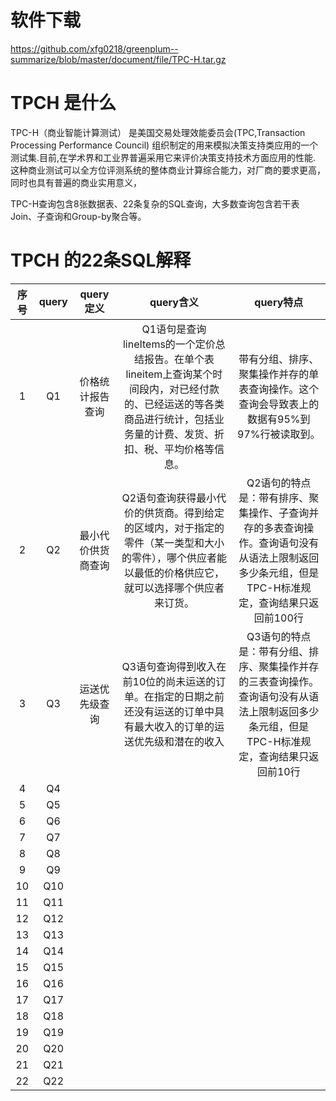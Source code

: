 # 软件下载

https://github.com/xfg0218/greenplum--summarize/blob/master/document/file/TPC-H.tar.gz


# TPCH 是什么

TPC-H（商业智能计算测试） 是美国交易处理效能委员会(TPC,Transaction Processing Performance Council) 组织制定的用来模拟决策支持类应用的一个测试集.目前,在学术界和工业界普遍采用它来评价决策支持技术方面应用的性能. 这种商业测试可以全方位评测系统的整体商业计算综合能力，对厂商的要求更高，同时也具有普遍的商业实用意义，

TPC-H查询包含8张数据表、22条复杂的SQL查询，大多数查询包含若干表Join、子查询和Group-by聚合等。

# TPCH 的22条SQL解释


| 序号 | query | query定义 | query含义 | query特点 |
|:----:|:----:|:----:|:----:|:----:|
| 1 | Q1  | 价格统计报告查询 |  Q1语句是查询lineItems的一个定价总结报告。在单个表lineitem上查询某个时间段内，对已经付款的、已经运送的等各类商品进行统计，包括业务量的计费、发货、折扣、税、平均价格等信息。 | 带有分组、排序、聚集操作并存的单表查询操作。这个查询会导致表上的数据有95%到97%行被读取到。 | 
| 2 | Q2 | 最小代价供货商查询 | Q2语句查询获得最小代价的供货商。得到给定的区域内，对于指定的零件（某一类型和大小的零件），哪个供应者能以最低的价格供应它，就可以选择哪个供应者来订货。 | Q2语句的特点是：带有排序、聚集操作、子查询并存的多表查询操作。查询语句没有从语法上限制返回多少条元组，但是TPC-H标准规定，查询结果只返回前100行|
| 3 | Q3 | 运送优先级查询 | Q3语句查询得到收入在前10位的尚未运送的订单。在指定的日期之前还没有运送的订单中具有最大收入的订单的运送优先级和潜在的收入 | Q3语句的特点是：带有分组、排序、聚集操作并存的三表查询操作。查询语句没有从语法上限制返回多少条元组，但是TPC-H标准规定，查询结果只返回前10行 | 
| 4 | Q4 | |  |  | 
| 5 | Q5 | |  |  | 
| 6 | Q6 | |  |  | 
| 7 | Q7 | |  |  | 
| 8 | Q8 | |  |  | 
| 9 | Q9 | |  |  | 
| 10 | Q10| |  |  | 
| 11 | Q11 | |  |  | 
| 12 | Q12 | |  |  | 
| 13 | Q13 | |  |  | 
| 14 | Q14 | |  |  | 
| 15 | Q15 | |  |  | 
| 16 | Q16| |  |  | 
| 17 | Q17 | |  |  | 
| 18 | Q18| |  |  | 
| 19 | Q19 | |  |  | 
| 20 | Q20| |  |  | 
| 21 | Q21 | |  |  | 
| 22 | Q22 | |  |  | 


